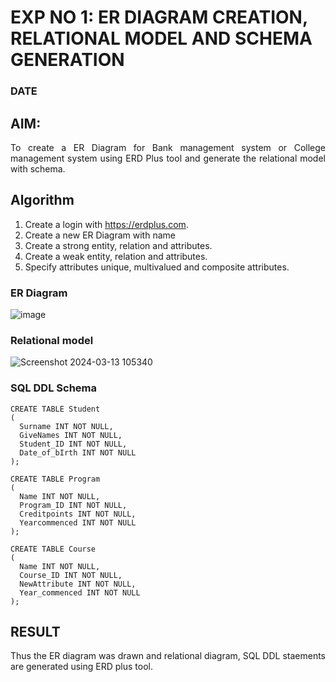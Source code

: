 # EXP NO 1: ER DIAGRAM CREATION, RELATIONAL MODEL AND SCHEMA GENERATION  
### DATE
## AIM:
<div align="justify">
   To create a ER Diagram for Bank management system or College management system using ERD Plus tool and generate the relational model with schema. 
</div>

## Algorithm
1. Create a login with https://erdplus.com.
2. Create a new ER Diagram with name
3. Create a strong entity, relation and attributes.
4. Create a weak entity, relation and attributes.
5. Specify attributes unique, multivalued and composite attributes.

### ER Diagram 
![image](https://github.com/bhuvanselva/DBMS/assets/119847426/31c2bb8a-351a-458b-b3e5-24a37b0c7384)

### Relational model
![Screenshot 2024-03-13 105340](https://github.com/bhuvanselva/DBMS/assets/119847426/5f665d24-85a3-426e-9553-4dede4f8f1ce)

### SQL DDL Schema 
```
CREATE TABLE Student
(
  Surname INT NOT NULL,
  GiveNames INT NOT NULL,
  Student_ID INT NOT NULL,
  Date_of_bIrth INT NOT NULL
);

CREATE TABLE Program
(
  Name INT NOT NULL,
  Program_ID INT NOT NULL,
  Creditpoints INT NOT NULL,
  Yearcommenced INT NOT NULL
);

CREATE TABLE Course
(
  Name INT NOT NULL,
  Course_ID INT NOT NULL,
  NewAttribute INT NOT NULL,
  Year_commenced INT NOT NULL
);
```
## RESULT 
<div align="justify">
Thus the ER diagram was drawn and relational diagram, SQL DDL staements are generated using ERD plus tool.
</div>
